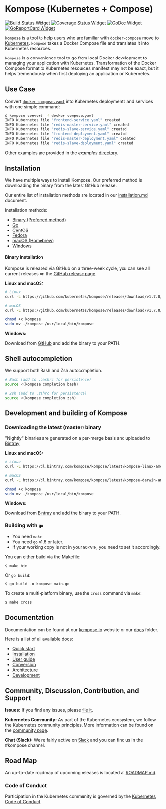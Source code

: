 # Kompose (Kubernetes + Compose)

[![Build Status Widget]][Build Status] [![Coverage Status Widget]][Coverage Status] [![GoDoc Widget]][GoDoc]  [![GoReportCard Widget]][GoReportCardResult]

`kompose` is a tool to help users who are familiar with `docker-compose` move to [Kubernetes](http://kubernetes.io). `kompose` takes a Docker Compose file and translates it into Kubernetes resources.

`kompose` is a convenience tool to go from local Docker development to managing your application with Kubernetes. Transformation of the Docker Compose format to Kubernetes resources manifest may not be exact, but it helps tremendously when first deploying an application on Kubernetes.

## Use Case

Convert [`docker-compose.yaml`](https://raw.githubusercontent.com/kubernetes/kompose/master/examples/docker-compose.yaml) into Kubernetes deployments and services with one simple command:

```sh
$ kompose convert -f docker-compose.yaml
INFO Kubernetes file "frontend-service.yaml" created         
INFO Kubernetes file "redis-master-service.yaml" created     
INFO Kubernetes file "redis-slave-service.yaml" created      
INFO Kubernetes file "frontend-deployment.yaml" created      
INFO Kubernetes file "redis-master-deployment.yaml" created  
INFO Kubernetes file "redis-slave-deployment.yaml" created 
```

Other examples are provided in the _examples_ [directory](./examples).

## Installation

We have multiple ways to install Kompose. Our preferred method is downloading the binary from the latest GitHub release.

Our entire list of installation methods are located in our [installation.md](/docs/installation.md) document.

Installation methods:
  - [Binary (Preferred method)](/docs/installation.md#github-release)
  - [Go](/docs/installation.md#go)
  - [CentOS](/docs/installation.md#centos)
  - [Fedora](/docs/installation.md#fedora)
  - [macOS (Homebrew)](/docs/installation.md#macos)
  - [Windows](/docs/installation.md#windows)

#### Binary installation

Kompose is released via GitHub on a three-week cycle, you can see all current releases on the [GitHub release page](https://github.com/kubernetes/kompose/releases).

__Linux and macOS:__

```sh
# Linux
curl -L https://github.com/kubernetes/kompose/releases/download/v1.7.0/kompose-linux-amd64 -o kompose

# macOS
curl -L https://github.com/kubernetes/kompose/releases/download/v1.7.0/kompose-darwin-amd64 -o kompose

chmod +x kompose
sudo mv ./kompose /usr/local/bin/kompose
```

__Windows:__

Download from [GitHub](https://github.com/kubernetes/kompose/releases/download/v1.7.0/kompose-windows-amd64.exe) and add the binary to your PATH.

## Shell autocompletion

We support both Bash and Zsh autocompletion.

```sh
# Bash (add to .bashrc for persistence)
source <(kompose completion bash)

# Zsh (add to .zshrc for persistence)
source <(kompose completion zsh)
```

## Development and building of Kompose


### Downloading the latest (master) binary

"Nightly" binaries are generated on a per-merge basis and uploaded to [Bintray](https://bintray.com/kompose)

__Linux and macOS:__

```sh
# Linux 
curl -L https://dl.bintray.com/kompose/kompose/latest/kompose-linux-amd64 -o kompose

# macOS
curl -L https://dl.bintray.com/kompose/kompose/latest/kompose-darwin-amd64 -o kompose

chmod +x kompose
sudo mv ./kompose /usr/local/bin/kompose
```

__Windows:__

Download from [Bintray](https://dl.bintray.com/kompose/kompose/latest/kompose-windows-amd64.exe) and add the binary to your PATH.


### Building with `go`

- You need `make`
- You need `go` v1.6 or later.
- If your working copy is not in your `GOPATH`, you need to set it accordingly.

You can either build via the Makefile:

```console
$ make bin
```

Or `go build`:

```console
$ go build -o kompose main.go
```

To create a multi-platform binary, use the `cross` command via `make`:

```console
$ make cross
```

## Documentation

Documentation can be found at our [kompose.io](http://kompose.io) website or our [docs](https://github.com/kubernetes/kompose/tree/master/docs) folder.

Here is a list of all available docs:

- [Quick start](docs/getting-started.md)
- [Installation](docs/installation.md)
- [User guide](docs/user-guide.md)
- [Conversion](docs/conversion.md)
- [Architecture](docs/architecture.md)
- [Development](docs/development.md)

## Community, Discussion, Contribution, and Support

__Issues:__ If you find any issues, please [file it](https://github.com/kubernetes/kompose/issues).

__Kubernetes Community:__ As part of the Kubernetes ecosystem, we follow the Kubernetes community principles. More information can be found on the [community page](http://kubernetes.io/community/).

__Chat (Slack):__ We're fairly active on [Slack](http://slack.kubernetes.io#kompose) and you can find us in the #kompose channel.

## Road Map

An up-to-date roadmap of upcoming releases is located at [ROADMAP.md](/ROADMAP.md).

### Code of Conduct

Participation in the Kubernetes community is governed by the [Kubernetes Code of Conduct](code-of-conduct.md).

[Build Status]: https://travis-ci.org/kubernetes/kompose
[Build Status Widget]: https://travis-ci.org/kubernetes/kompose.svg?branch=master
[GoDoc]: https://godoc.org/github.com/kubernetes/kompose
[GoDoc Widget]: https://godoc.org/github.com/kubernetes/kompose?status.svg
[Coverage Status Widget]: https://coveralls.io/repos/github/kubernetes/kompose/badge.svg?branch=master
[Coverage Status]: https://coveralls.io/github/kubernetes/kompose?branch=master
[GoReportCard Widget]: https://goreportcard.com/badge/github.com/kubernetes/kompose
[GoReportCardResult]: https://goreportcard.com/report/github.com/kubernetes/kompose
